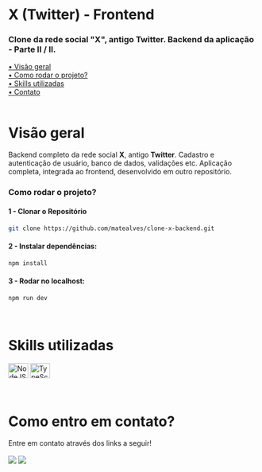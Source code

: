 # X (Twitter) - Frontend

### Clone da rede social "X", antigo Twitter. Backend da aplicação - Parte II / II. 

[• Visão geral](#review)<br>
[• Como rodar o projeto?](#start)<br>
[• Skills utilizadas](#leng)<br>
[• Contato](#contato)<br>
<br>

<p id="review"></p>

# Visão geral

Backend completo da rede social **X**, antigo **Twitter**. Cadastro e autenticação de usuário, banco de dados, validações etc. Aplicação completa, integrada ao frontend, desenvolvido em outro repositório.
<br>

<p id="start"></p>

### Como rodar o projeto?

#### 1 - Clonar o Repositório

```sh
git clone https://github.com/matealves/clone-x-backend.git
```

#### 2 - Instalar dependências:
```sh
npm install
```

#### 3 - Rodar no localhost:
```sh
npm run dev
```
<br>

<p id="leng"></p>

# Skills utilizadas

<p>
  <img align="center" title="NodeJS" height="30" width="40" src="https://cdn.jsdelivr.net/gh/devicons/devicon/icons/nodejs/nodejs-original.svg">
  <img align="center" title="TypeScript" height="30" width="40" src="https://cdn.jsdelivr.net/gh/devicons/devicon/icons/typescript/typescript-original.svg">
  <!-- <img align="center" title="Express" height="30" width="40" src="https://cdn.jsdelivr.net/gh/devicons/devicon@latest/icons/express/express-original.svg"> -->
</p>

<br>

<p id="contato"></p>

# Como entro em contato?

Entre em contato através dos links a seguir!
<br>
<br>
<a href="https://www.linkedin.com/in/mateusalvesds/" target="_blank"><img src="https://img.shields.io/badge/-LinkedIn-%230077B5?style=for-the-badge&logo=linkedin&logoColor=white" target="_blank"></a>
<a href = "mailto:contatomateusalves@hotmail.com"><img src="https://img.shields.io/badge/Microsoft_Outlook-0078D4?style=for-the-badge&logo=microsoft-outlook&logoColor=white" target="_blank"></a>
</p>
<br>
<br>
<br>
